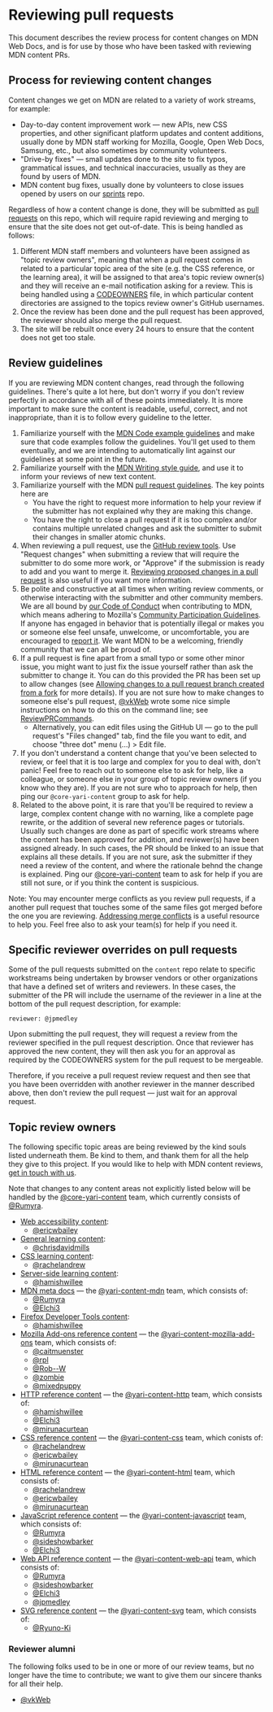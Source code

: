 # Reviewing pull requests

This document describes the review process for content changes on MDN Web Docs,
and is for use by those who have been tasked with reviewing MDN content PRs.

## Process for reviewing content changes

Content changes we get on MDN are related to a variety of work streams,
for example:

* Day-to-day content improvement work — new APIs, new CSS properties, and
  other significant platform updates and content additions, usually done
  by MDN staff working for Mozilla, Google, Open Web Docs, Samsung, etc.,
  but also sometimes by community volunteers.
* "Drive-by fixes" — small updates done to the site to fix typos, grammatical
  issues, and technical inaccuracies, usually as they are found by users of MDN.
* MDN content bug fixes, usually done by volunteers to close issues opened
  by users on our [sprints](https://github.com/mdn/sprints/issues) repo.

Regardless of how a content change is done, they will be submitted as
[pull requests](https://github.com/mdn/content/pulls) on this repo, which will
require rapid reviewing and merging to ensure that the site does not get
out-of-date. This is being handled as follows:

1. Different MDN staff members and volunteers have been assigned as "topic
   review owners", meaning that when a pull request comes in related to a
   particular topic area of the site (e.g. the CSS reference, or the learning
   area), it will be assigned to that area's topic review owner(s) and they
   will receive an e-mail notification asking for a review. This is being
   handled using a [CODEOWNERS](https://github.com/mdn/content/blob/main/.github/CODEOWNERS)
   file, in which particular content directories are assigned to the topics
   review owner's GitHub usernames.
1. Once the review has been done and the pull request has been approved, the
   reviewer should also merge the pull request.
1. The site will be rebuilt once every 24 hours to ensure that the content
   does not get too stale.

## Review guidelines

If you are reviewing MDN content changes, read through the following
guidelines. There's quite a lot here, but don't worry if you don't review
perfectly in accordance with all of these points immediately. It is more
important to make sure the content is readable, useful, correct, and not
inappropriate, than it is to follow every guideline to the letter.

1. Familiarize yourself with the [MDN Code example guidelines](https://developer.mozilla.org/en-US/docs/MDN/Guidelines/Code_guidelines)
   and make sure that code examples follow the guidelines. You'll get used to
   them eventually, and we are intending to automatically lint against our
   guidelines at some point in the future.
1. Familiarize yourself with the [MDN Writing style
   guide](https://developer.mozilla.org/en-US/docs/MDN/Guidelines/Writing_style_guide),
   and use it to inform your reviews of new text content.
1. Familiarize yourself with the MDN [pull request guidelines](https://github.com/mdn/content/blob/main/README.md#pull-request-etiquette).
   The key points here are
   * You have the right to request more information to help your review if the
     submitter has not explained why they are making this change.
   * You have the right to close a pull request if it is too complex and/or
     contains multiple unrelated changes and ask the submitter to submit their
    changes in smaller atomic chunks.
1. When reviewing a pull request, use the [GitHub review tools](https://docs.github.com/en/free-pro-team@latest/github/collaborating-with-issues-and-pull-requests/about-pull-request-reviews).
   Use "Request changes" when submitting a review that will require the
   submitter to do some more work, or "Approve" if the submission is ready to
   add and you want to merge it. [Reviewing proposed changes in a pull
   request](https://docs.github.com/en/free-pro-team@latest/github/collaborating-with-issues-and-pull-requests/reviewing-proposed-changes-in-a-pull-request)
   is also useful if you want more information.
1. Be polite and constructive at all times when writing review comments, or
   otherwise interacting with the submitter and other community members. We are
   all bound by [our Code of Conduct](CODE_OF_CONDUCT.md) when contributing to
   MDN, which means adhering to Mozilla's [Community Participation Guidelines](https://www.mozilla.org/en-US/about/governance/policies/participation/).
   If anyone has engaged in behavior that is potentially illegal or makes
   you or someone else feel unsafe, unwelcome, or uncomfortable, you are
   encouraged to [report it](https://www.mozilla.org/en-US/about/governance/policies/participation/reporting/).
   We want MDN to be a welcoming, friendly community that we can all be
   proud of.
1. If a pull request is fine apart from a small typo or some other minor
   issue, you might want to just fix the issue yourself rather than ask the
   submitter to change it. You can do this provided the PR has been set up
   to allow changes (see [Allowing changes to a pull request branch created
   from a fork](https://docs.github.com/en/free-pro-team@latest/github/collaborating-with-issues-and-pull-requests/allowing-changes-to-a-pull-request-branch-created-from-a-fork)
   for more details). If you are not sure how to make changes to someone
   else's pull request, [@vkWeb](https://github.com/vkWeb/) wrote some nice
   simple instructions on how to do this on the command line; see
   [ReviewPRCommands](https://gist.github.com/vkWeb/dcec82b079f1edc19478ddb58b0ffc5e).
   * Alternatively, you can edit files using the GitHub UI — go to the pull
     request's "Files changed" tab, find the file you want to edit, and
     choose "three dot" menu (...) > Edit file.
1. If you don't understand a content change that you've been selected to
   review, or feel that it is too large and complex for you to deal with,
   don't panic! Feel free to reach out to someone else to ask for help,
   like a colleague, or someone else in your group of topic review owners
   (if you know who they are). If you are not sure who to approach for help,
   then ping our `@core-yari-content` group to ask for help.
1. Related to the above point, it is rare that you'll be required to review
   a large, complex content change with no warning, like a complete page
   rewrite, or the addition of several new reference pages or tutorials.
   Usually such changes are done as part of specific work streams where
   the content has been approved for addition, and reviewer(s) have been
   assigned already. In such cases, the PR should be linked to an issue
   that explains all these details. If you are not sure, ask the submitter
   if they need a review of the content, and where the rationale behnd the
   change is explained. Ping our [@core-yari-content](https://github.com/orgs/mdn/teams/core-yari-content)
   team to ask for help if you are still not sure, or if you think the
   content is suspicious.

Note: You may encounter merge conflicts as you review pull requests, if a
another pull request that touches some of the same files got merged before
the one you are reviewing.
[Addressing merge conflicts](https://docs.github.com/en/free-pro-team@latest/github/collaborating-with-issues-and-pull-requests/addressing-merge-conflicts)
is a useful resource to help you. Feel free also to ask your team(s) for help
if you need it.

## Specific reviewer overrides on pull requests

Some of the pull requests submitted on the `content` repo relate to specific
workstreams being undertaken by browser vendors or other organizations that
have a defined set of writers and reviewers. In these cases, the submitter
of the PR will include the username of the reviewer in a line at the bottom
of the pull request description, for example:

`reviewer: @jpmedley`

Upon submitting the pull request, they will request a review from the reviewer
specified in the pull request description. Once that reviewer has approved
the new content, they will then ask you for an approval as required by the
CODEOWNERS system for the pull request to be mergeable.

Therefore, if you receive a pull request review request and then see that
you have been overridden with another reviewer in the manner described above,
then don't review the pull request — just wait for an approval request.

## Topic review owners

The following specific topic areas are being reviewed by the kind souls listed
underneath them. Be kind to them, and thank them for all the help they give
to this project. If you would like to help with MDN content reviews,
[get in touch with us](https://developer.mozilla.org/en-US/docs/MDN/Contribute/Getting_started#Step_4_Ask_for_help).

Note that changes to any content areas not explicitly listed below will be
handled by the [@core-yari-content](https://github.com/orgs/mdn/teams/core-yari-content)
team, which currently consists of [@Rumyra](https://github.com/Rumyra/).

* [Web accessibility content](https://github.com/mdn/content/tree/main/files/en-us/web/accessibility):
  * [@ericwbailey](https://github.com/ericwbailey)
* [General learning content](https://github.com/mdn/content/tree/main/files/en-us/learn):
  * [@chrisdavidmills](https://github.com/chrisdavidmills/)
* [CSS learning content](https://github.com/mdn/content/tree/main/files/en-us/learn/css):
  * [@rachelandrew](https://github.com/rachelandrew)
* [Server-side learning content](https://github.com/mdn/content/tree/main/files/en-us/learn/server-side):
  * [@hamishwillee](https://github.com/hamishwillee)
* [MDN meta docs](https://github.com/mdn/content/tree/main/files/en-us/mdn)
  — the [@yari-content-mdn](https://github.com/orgs/mdn/teams/yari-content-mdn)
  team, which consists of:
  * [@Rumyra](https://github.com/Rumyra/)
  * [@Elchi3](https://github.com/Elchi3)
* [Firefox Developer Tools content](https://github.com/mdn/content/tree/main/files/en-us/tools):
  * [@hamishwillee](https://github.com/hamishwillee)
* [Mozilla Add-ons reference content](https://github.com/mdn/content/tree/main/files/en-us/mozilla/add-ons)
  — the [@yari-content-mozilla-add-ons](https://github.com/orgs/mdn/teams/yari-content-mozilla-add-ons)
  team, which consists of:
  * [@caitmuenster](https://github.com/caitmuenster)
  * [@rpl](https://github.com/rpl)
  * [@Rob--W](https://github.com/Rob--W)
  * [@zombie](https://github.com/zombie)
  * [@mixedpuppy](https://github.com/mixedpuppy)
* [HTTP reference content](https://github.com/mdn/content/tree/main/files/en-us/web/http)
  — the [@yari-content-http](https://github.com/orgs/mdn/teams/yari-content-http)
  team, which consists of:
  * [@hamishwillee](https://github.com/hamishwillee)
  * [@Elchi3](https://github.com/Elchi3)
  * [@mirunacurtean](https://github.com/mirunacurtean)
* [CSS reference content](https://github.com/mdn/content/tree/main/files/en-us/web/css)
  — the [@yari-content-css](https://github.com/orgs/mdn/teams/yari-content-css)
  team, which conists of:
  * [@rachelandrew](https://github.com/rachelandrew)
  * [@ericwbailey](https://github.com/ericwbailey)
  * [@mirunacurtean](https://github.com/mirunacurtean)
* [HTML reference content](https://github.com/mdn/content/tree/main/files/en-us/web/html)
  — the [@yari-content-html](https://github.com/orgs/mdn/teams/yari-content-html)
  team, which consists of:
  * [@rachelandrew](https://github.com/rachelandrew)
  * [@ericwbailey](https://github.com/ericwbailey)
  * [@mirunacurtean](https://github.com/mirunacurtean)
* [JavaScript reference content](https://github.com/mdn/content/tree/main/files/en-us/web/javascript)
  — the [@yari-content-javascript](https://github.com/orgs/mdn/teams/yari-content-javascript)
  team, which consists of:
  * [@Rumyra](https://github.com/Rumyra)
  * [@sideshowbarker](https://github.com/sideshowbarker)
  * [@Elchi3](https://github.com/Elchi3)
* [Web API reference content](https://github.com/mdn/content/tree/main/files/en-us/web/api)
  — the [@yari-content-web-api](https://github.com/orgs/mdn/teams/yari-content-web-api)
  team, which consists of:
  * [@Rumyra](https://github.com/Rumyra)
  * [@sideshowbarker](https://github.com/sideshowbarker)
  * [@Elchi3](https://github.com/Elchi3)
  * [@jpmedley](https://github.com/jpmedley)
* [SVG reference content](https://github.com/mdn/content/tree/main/files/en-us/web/svg)
  — the [@yari-content-svg](https://github.com/orgs/mdn/teams/yari-content-svg)
  team, which consists of:
  * [@Ryuno-Ki](https://github.com/Ryuno-Ki)

### Reviewer alumni

The following folks used to be in one or more of our review teams, but no
longer have the time to contribute; we want to give them our sincere thanks
for all their help.

* [@vkWeb](https://github.com/vkWeb/)
